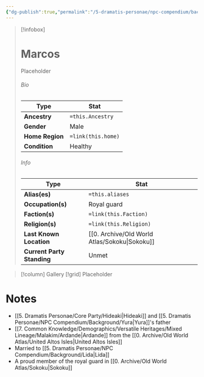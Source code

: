 ```yaml
---
{"dg-publish":true,"permalink":"/5-dramatis-personae/npc-compendium/background/marcos/","noteIcon":""}
---
```



> [!infobox]
> # Marcos
> Placeholder
> ###### Bio
> Type |  Stat |
> ---|---|
> **Ancestry** | `=this.Ancestry` |
> **Gender** | Male |
> **Home Region** | `=link(this.home)` |
> **Condition** | Healthy |
> ###### Info
> Type |  Stat |
> ---|---|
> **Alias(es)** | `=this.aliases` |
> **Occupation(s)** | Royal guard |
> **Faction(s)** | `=link(this.Faction)` |
> **Religion(s)** | `=link(this.Religion)` |
> **Last Known Location** | [[0. Archive/Old World Atlas/Sokoku\|Sokoku]] |
> **Current Party Standing** | Unmet |

> [!column] Gallery 
> [!grid] 
> Placeholder

# Notes

- [[5. Dramatis Personae/Core Party/Hideaki\|Hideaki]] and [[5. Dramatis Personae/NPC Compendium/Background/Yura\|Yura]]'s father 
- [[7. Common Knowledge/Demographics/Versatile Heritages/Mixed Lineage/Malakim/Ardande\|Ardande]] from the [[0. Archive/Old World Atlas/United Altos Isles\|United Altos Isles]] 
- Married to [[5. Dramatis Personae/NPC Compendium/Background/Lida\|Lida]] 
- A proud member of the royal guard in [[0. Archive/Old World Atlas/Sokoku\|Sokoku]]

